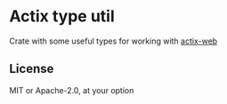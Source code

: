 # Actix type util
Crate with some useful types for working with [actix-web](https://crates.io/crates/actix-web)

## License

MIT or Apache-2.0, at your option